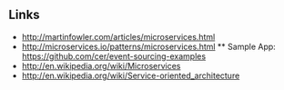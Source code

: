 
## Links

* http://martinfowler.com/articles/microservices.html
* http://microservices.io/patterns/microservices.html
** Sample App: https://github.com/cer/event-sourcing-examples
* http://en.wikipedia.org/wiki/Microservices
* http://en.wikipedia.org/wiki/Service-oriented_architecture

